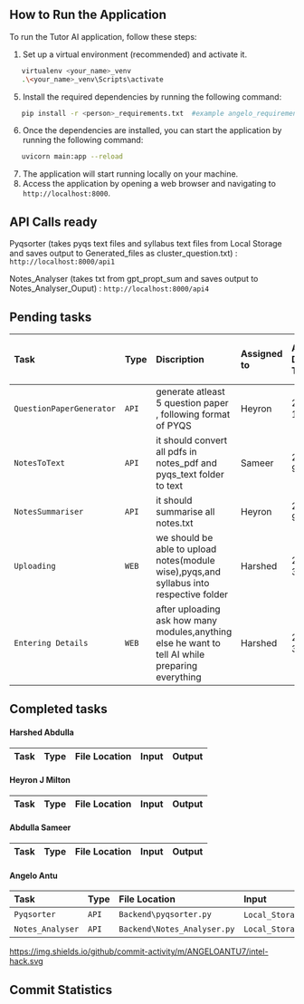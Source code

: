 ## How to Run the Application
To run the Tutor AI application, follow these steps:


1. Set up a virtual environment (recommended) and activate it.
```bash
   virtualenv <your_name>_venv 
   .\<your_name>_venv\Scripts\activate
```
5. Install the required dependencies by running the following command:
```bash
   pip install -r <person>_requirements.txt  #example angelo_requirements.txt
```
6. Once the dependencies are installed, you can start the application by running the following command:
```bash
   uvicorn main:app --reload
```
7. The application will start running locally on your machine.
8. Access the application by opening a web browser and navigating to 
    `http://localhost:8000`.

## API Calls ready

Pyqsorter (takes pyqs text files and syllabus text files from Local Storage and saves output to Generated_files as cluster_question.txt) : `http://localhost:8000/api1`

Notes_Analyser (takes txt from gpt_propt_sum and saves output to Notes_Analyser_Ouput) : `http://localhost:8000/api4`

## Pending tasks

| Task | Type     | Discription                |Assigned to     |Assigned Date-Time|  Expected to complete in        |Input                | Output Expected              |
| :-------- | :------- |  :------------------------- | :-------------------------| :-------------------------| :------------------------- |:------------------------- |:------------------------- |
| `QuestionPaperGenerator` | `API` |  generate atleast 5 question paper , following format of PYQS  |    Heyron         |   23/5/2023 12:00PM         |  6 hour         |you can decide               |       atleast 5 paper inside`Local_Storage/Generated_Files/GenQP`         |                         
| `NotesToText` | `API` |  it should convert all pdfs in notes_pdf and pyqs_text folder to text   |  Sameer         | 23/5/2023  9:00AM          |  12hour         |  `Local_Storage\notes_txt`,`Local_Storage\pyqs_text`            |       `Local_Storage\Generated_Files\Summarised_Notes`         | 
| `NotesSummariser` | `API` |  it should summarise all notes.txt   |  Heyron         | 23/5/2023 9:00AM          |  12 hour         |  `Local_Storage\notes_txt`            |       `Local_Storage\Generated_Files\Summarised_Notes`         | 
| `Uploading` | `WEB` |  we should be able to upload notes(module wise),pyqs,and syllabus into respective folder    |  Harshed         | 23/5/2023 3:00PM          |  6 hour         |  files from user            |       `Local_Storage\notes_pdf`,`Local_Storage\syllabus_pdf`,`Local_Storage\pyqs_pdf`         | 
| `Entering Details` | `WEB` |  after uploading ask how many modules,anything else he want to tell AI while preparing everything    |  Harshed         | 23/5/2023 3:00PM          |  6 hour         |  response from user as text            |       `Local_Storage\User_info` as text file         | 


## Completed tasks

#### Harshed Abdulla

| Task | Type     | File Location                |Input                | Output              |
| :-------- | :------- |  :------------------------- |:------------------------- |:------------------------- |

#### Heyron J Milton

| Task | Type     | File Location                |Input                | Output              |
| :-------- | :------- |  :------------------------- |:------------------------- |:------------------------- |

#### Abdulla Sameer

| Task | Type     | File Location                |Input                | Output              |
| :-------- | :------- |  :------------------------- |:------------------------- |:------------------------- |

#### Angelo Antu

| Task | Type     | File Location                |Input                | Output              |
| :-------- | :------- |  :------------------------- |:------------------------- |:------------------------- |
| `Pyqsorter` | `API` |  `Backend\pyqsorter.py`  |  `Local_Storage/pyqs_text`,`Local_Storage/syllabus.txt`               |       `Local_Storage/Generated_Files/cluster_questions.txt`         | 
| `Notes_Analyser` | `API` |  `Backend\Notes_Analyser.py`  |  `Local_Storage/Generated_Files/gpt_promt_sum/module2.txt`           |       `Local_Storage/Generated_Files/Notes_Analyser_Ouput_files/topic_list.txt`,`Local_Storage/Generated_Files/Notes_Analyser_Ouput_files/imp_topic_list.txt`,`Local_Storage/Generated_Files/Notes_Analyser_Ouput_files/notes_questions_list.txt`         | 



https://img.shields.io/github/commit-activity/m/ANGELOANTU7/intel-hack.svg
## Commit Statistics


```